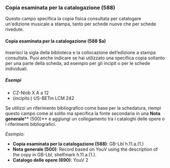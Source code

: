### Copia esaminata per la catalogazione (588)
Questo campo specifica la copia fisica consultata per catalogare un'edizione musicale a stampa, tanto per schede nuove che per schede rivedute.
#### **Copia esaminata per la catalogazione (588 $a)**

Inserisci la sigla della biblioteca e la collocazione dell’edizione a stampa consultata. Puoi anche indicare se hai utilizzato una specifica copia soltanto per una parte della scheda, ad esempio per gli incipit o per le schede individuali.

##### Esempi

- CZ-Nlob X A a 12
- (incipits:) US-BETm LCM 242

Se utilizzi un riferimento bibliografico come base per la schedatura, riempi questo campo come al solito ma specifica la fonte secondaria in una **Nota generale****  (500)** e aggiungi un collegamento tra i cataloghi delle opere o i riferimenti bibliografici.

_Esempio:_

- **Copia esaminata per la catalogazione (588)**: GB-Lbl h.11.a.(1.)
- **Nota generale (500)**: Record based on YouV using the description of the copy in GB-Lbl, shelfmark h.11.a.(1.).
- **Catalogo delle opere (690)**: YouV 2